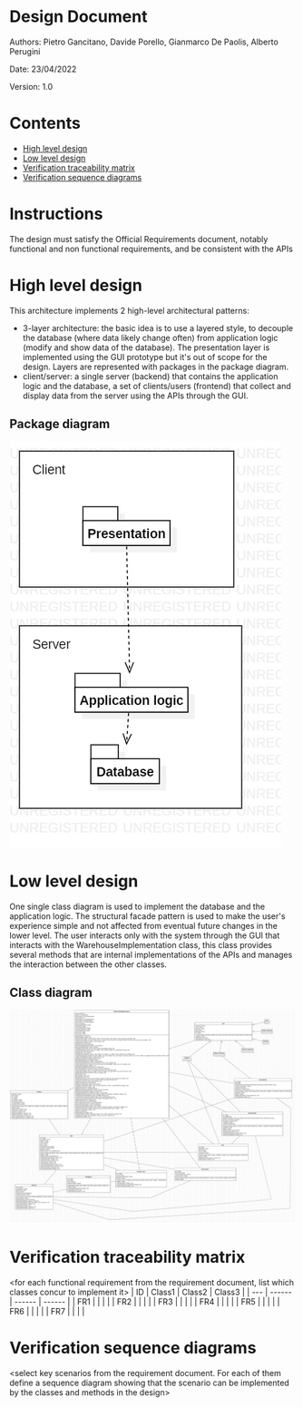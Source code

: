 # Design Document 


Authors: Pietro Gancitano, Davide Porello, Gianmarco De Paolis, Alberto Perugini

Date: 23/04/2022

Version: 1.0


# Contents

- [High level design](#package-diagram)
- [Low level design](#class-diagram)
- [Verification traceability matrix](#verification-traceability-matrix)
- [Verification sequence diagrams](#verification-sequence-diagrams)

# Instructions

The design must satisfy the Official Requirements document, notably functional and non functional requirements, and be consistent with the APIs


# High level design 

This architecture implements 2 high-level architectural patterns:
- 3-layer architecture: the basic idea is to use a layered style, to decouple the database (where data likely change often) from application logic (modify and show data of the database). The presentation layer is implemented using the GUI prototype but it's out of scope for the design. Layers are represented with packages in the package diagram.
- client/server: a single server (backend) that contains the application logic and the database, a set of clients/users (frontend) that 
collect and display data from the server using the APIs through the GUI.

## Package diagram
![High level design](Resources/HighLevelDesign.jpg "High level design")


# Low level design

One single class diagram is used to implement the database and the application logic. The structural facade pattern is used to make the user's experience simple and not affected from eventual future changes in the lower level. The user interacts only with the system through the GUI that interacts with the WarehouseImplementation class, this class provides several methods that are internal implementations of the APIs and manages the interaction between the other classes.

## Class diagram
![Low level design](Resources/LowLevelDesign.jpg "Low level design")


# Verification traceability matrix

\<for each functional requirement from the requirement document, list which classes concur to implement it>
| ID  | Class1 | Class2 | Class3 |
| --- | ------ | ------ | ------ |
| FR1 | | | |
| FR2 | | | |
| FR3 | | | |
| FR4 | | | |
| FR5 | | | |
| FR6 | | | |
| FR7 | | | |

# Verification sequence diagrams 
\<select key scenarios from the requirement document. For each of them define a sequence diagram showing that the scenario can be implemented by the classes and methods in the design>

